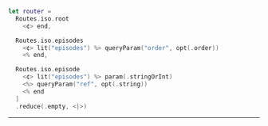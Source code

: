 ```swift
let router =
  Routes.iso.root
    <¢> end,

  Routes.iso.episodes
    <¢> lit("episodes") %> queryParam("order", opt(.order))
    <% end,

  Routes.iso.episode
    <¢> lit("episodes") %> param(.stringOrInt)
    <%> queryParam("ref", opt(.string))
    <% end
  ]
  .reduce(.empty, <|>)
```

<span class="code-presenting-annotation fragment current-only" data-code-focus="1"></span>
<span class="code-presenting-annotation fragment current-only" data-code-focus="2"></span>
<span class="code-presenting-annotation fragment current-only" data-code-focus="3"></span>
<span class="code-presenting-annotation fragment current-only" data-code-focus="4"></span>

---